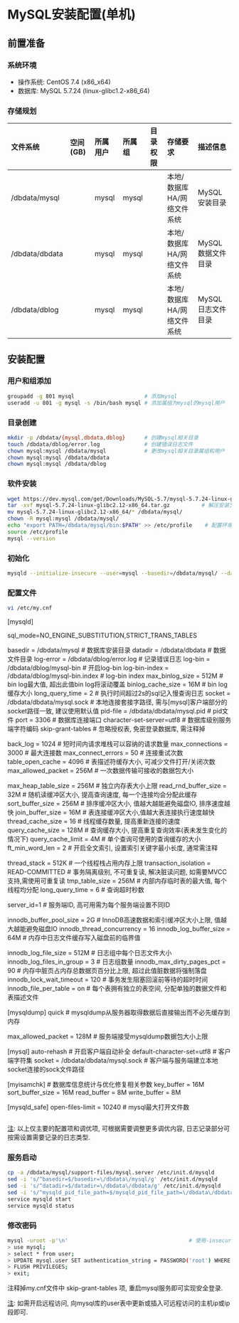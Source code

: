 # MySQL安装配置(单机)

## 前置准备

### 系统环境

- 操作系统: CentOS 7.4 (x86_x64)
- 数据库: MySQL 5.7.24 (linux-glibc1.2-x86_64)

### 存储规划

| 文件系统       | 空间(GB) | 所属用户 | 所属组 | 目录权限 | 存储要求                   | 描述信息          |
|:---------------|:---------|:---------|:-------|:---------|:---------------------------|:------------------|
| /dbdata/mysql  |          | mysql    | mysql  |          | 本地/数据库HA/网络文件系统 | MySQL安装目录     |
| /dbdata/dbdata |          | mysql    | mysql  |          | 本地/数据库HA/网络文件系统 | MySQL数据文件目录 |
| /dbdata/dblog  |          | mysql    | mysql  |          | 本地/数据库HA/网络文件系统 | MySQL日志文件目录 |

## 安装配置

### 用户和组添加

```bash
groupadd -g 801 mysql                      # 添加mysql
useradd -u 801 -g mysql -s /bin/bash mysql # 添加属组为mysql的mysql用户
```

[注]: 后续操作仍在root账号下执行

### 目录创建

```bash
mkdir -p /dbdata/{mysql,dbdata,dblog}      # 创建mysql相关目录
touch /dbdata/dblog/error.log              # 创建错误日志文件
chown mysql:mysql /dbdata/mysql            # 更改mysql相关目录属组和用户
chown mysql:mysql /dbdata/dbdata
chown mysql:mysql /dbdata/dblog
```

### 软件安装

```bash
wget https://dev.mysql.com/get/Downloads/MySQL-5.7/mysql-5.7.24-linux-glibc2.12-x86_64.tar.gz    # 下载linux通用版本
tar -xvf mysql-5.7.24-linux-glibc2.12-x86_64.tar.gz          # 解压安装文件
mv mysql-5.7.24-linux-glibc2.12-x86_64/* /dbdata/mysql/ 
chown -R mysql:mysql /dbdata/mysql/
echo "export PATH=/dbdata/mysql/bin:$PATH" >> /etc/profile    # 配置环境变量
source /etc/profile
mysql --version
```

### 初始化

```bash
mysqld --initialize-insecure --user=mysql --basedir=/dbdata/mysql/ --datadir=/dbdata/dbdata/     # --initialize-insecure选项在初始化数据库的同时为localhost上的root账号提供一个空密码
```

### 配置文件

```bash
vi /etc/my.cnf
```
[mysqld]

sql_mode=NO_ENGINE_SUBSTITUTION,STRICT_TRANS_TABLES 

basedir = /dbdata/mysql                                 # 数据库安装目录
datadir = /dbdata/dbdata                                # 数据文件目录
log-error = /dbdata/dblog/error.log                     # 记录错误日志
log-bin = /dbdata/dblog/mysql-bin                       # 开启log-bin
log-bin-index = /dbdata/dblog/mysql-bin.index           # log-bin index
max_binlog_size = 512M                                  # bin log最大值, 超出此值bin log将滚动覆盖
binlog_cache_size = 16M                                 # bin log缓存大小
long_query_time = 2                                     # 执行时间超过2s的sql记入慢查询日志
socket = /dbdata/dbdata/mysql.sock                      # 本地连接套接字路径, 需与[mysql]客户端部分的socket路径一致, 建议使用默认值
pid-file = /dbdata/dbdata/mysql.pid                     # pid文件
port = 3306                                             # 数据库连接端口
character-set-server=utf8                               # 数据库级别服务端字符编码
skip-grant-tables                                       # 忽略授权表, 免密登录数据库, 需注释掉

back_log = 1024                                         # 短时间内请求堆栈可以容纳的请求数量
max_connections = 3000                                  # 最大连接数
max_connect_errors = 50                                 # 连接重试次数
table_open_cache = 4096                                 # 表描述符缓存大小, 可减少文件打开/关闭次数
max_allowed_packet = 256M                               # 一次数据传输可接收的数据包大小

max_heap_table_size = 256M                              # 独立内存表大小上限
read_rnd_buffer_size = 32M                              # 随机读缓冲区大小, 提高查询速度, 每一个连接均会分配此缓存
sort_buffer_size = 256M                                 # 排序缓冲区大小, 值越大越能避免磁盘IO, 排序速度越快
join_buffer_size = 16M                                  # 表连接缓冲区大小,值越大表连接执行速度越快
thread_cache_size = 16                                  # 线程缓存数量, 提高重新连接的速度
query_cache_size = 128M                                 # 查询缓存大小, 提高重复查询效率(表未发生变化的情况下)
query_cache_limit = 4M                                  # 单个查询可使用的查询缓存的大小
ft_min_word_len = 2                                     # 开启全文索引, 设置索引关键字最小长度, 通常需注释

thread_stack = 512K                                     # 一个线程栈占用内存上限
transaction_isolation = READ-COMMITTED                  # 事务隔离级别, 不可重复读, 解决脏读问题, 如需要MVCC支持,需使用可重复读
tmp_table_size = 256M                                   # 内部内存临时表的最大值, 每个线程均分配
long_query_time = 6                                     # 查询超时秒数

server_id=1                                             # 服务端ID, 高可用需为每个服务端设置不同ID

innodb_buffer_pool_size = 2G                            # InnoDB高速数据和索引缓冲区大小上限, 值越大越能避免磁盘IO
innodb_thread_concurrency = 16
innodb_log_buffer_size = 64M                            # 内存中日志文件缓存写入磁盘前的临界值

innodb_log_file_size = 512M                             # 日志组中每个日志文件大小
innodb_log_files_in_group = 3                           # 日志组数量
innodb_max_dirty_pages_pct = 90                         # 内存中脏页占内存总数据页百分比上限, 超过此值脏数据将强制落盘
innodb_lock_wait_timeout = 120                          # 事务发生阻塞回滚前等待的超时时间
innodb_file_per_table = on                              # 每个表拥有独立的表空间, 分配单独的数据文件和表描述文件

[mysqldump]
quick                                                   # mysqldump从服务器取得数据后直接输出而不必先缓存到内存

max_allowed_packet = 128M                               # 服务端接受mysqldump数据包大小上限

[mysql]
auto-rehash                                             # 开启客户端自动补全
default-character-set=utf8                              # 客户端字符集
socket = /dbdata/dbdata/mysql.sock                      # 客户端与服务端建立本地socket连接的sock文件路径

[myisamchk]                                             # 数据库信息统计与优化修复相关参数
key_buffer = 16M
sort_buffer_size = 16M
read_buffer = 8M
write_buffer = 8M

[mysqld_safe]
open-files-limit = 10240                                # mysql最大打开文件数
```

```

[注]: 以上仅主要的配置项和调优项, 可根据需要调整更多调优内容, 日志记录部分可按需设置需要记录的日志类型.

### 服务启动

```bash
cp -a /dbdata/mysql/support-files/mysql.server /etc/init.d/mysqld            # 拷贝mysqld服务文件, 建议重命名为mysqld而不是mysql, 因为mysql服务默认指向mariadb
sed -i 's/^basedir=$/basedir=\/dbdata\/mysql/g' /etc/init.d/mysqld           # 根据my.cnf中的自定义设置, 修改服务脚本内容
sed -i 's/^datadir=$/datadir=\/dbdata\/dbdata/g' /etc/init.d/mysqld
sed -i 's/^mysqld_pid_file_path=$/mysqld_pid_file_path=\/dbdata\/dbdata\/mysql.pid/g' /etc/init.d/mysqld
service mysqld start
service mysqld status
```

### 修改密码
```bash
mysql -uroot -p'\n'                                      # 使用-insecures初始化的mysql的root账号密码为空
> use mysql;
> select * from user;
> UPDATE mysql.user SET authentication_string = PASSWORD('root') WHERE user = 'root' AND host = 'localhost';
> FLUSH PRIVILEGES;
> exit;
```

注释掉my.cnf文件中 skip-grant-tables 项, 重启mysql服务即可实现安全登录.

[注]: 如需开启远程访问, 向mysql库的user表中更新或插入可远程访问的主机ip或ip段即可.
